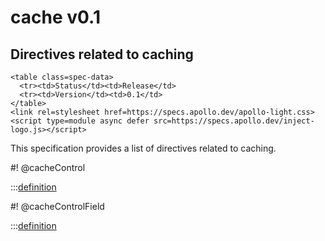 # cache v0.1

<h2>Directives related to caching</h2>

```raw html
<table class=spec-data>
  <tr><td>Status</td><td>Release</td>
  <tr><td>Version</td><td>0.1</td>
</table>
<link rel=stylesheet href=https://specs.apollo.dev/apollo-light.css>
<script type=module async defer src=https://specs.apollo.dev/inject-logo.js></script>
```

This specification provides a list of directives related to caching. 

#! @cacheControl

:::[definition](cache-v0.1.graphql#@cacheControl)

#! @cacheControlField

:::[definition](cache-v0.1.graphql#@cacheControlField)

